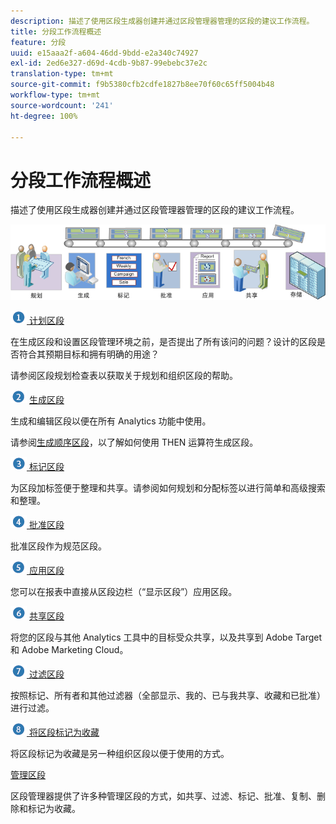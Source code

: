 ```yaml
---
description: 描述了使用区段生成器创建并通过区段管理器管理的区段的建议工作流程。
title: 分段工作流程概述
feature: 分段
uuid: e15aaa2f-a604-46dd-9bdd-e2a340c74927
exl-id: 2ed6e327-d69d-4cdb-9b87-99ebebc37e2c
translation-type: tm+mt
source-git-commit: f9b5380cfb2cdfe1827b8ee70f60c65ff5004b48
workflow-type: tm+mt
source-wordcount: '241'
ht-degree: 100%

---
```


# 分段工作流程概述

描述了使用区段生成器创建并通过区段管理器管理的区段的建议工作流程。

<!-- 

seg_workflow.xml

 -->

![](assets/seg_workflow.png)


![](assets/step1_icon.png)[ 计划区段](/help/components/segmentation/segmentation-workflow/seg-plan.md)

在生成区段和设置区段管理环境之前，是否提出了所有该问的问题？设计的区段是否符合其预期目标和拥有明确的用途？

请参阅区段规划检查表以获取关于规划和组织区段的帮助。

![](assets/step2_icon.png) [生成区段](/help/components/segmentation/segmentation-workflow/seg-build.md)

生成和编辑区段以便在所有 Analytics 功能中使用。

请参阅[生成顺序区段](/help/components/segmentation/segmentation-workflow/seg-sequential-build.md)，以了解如何使用 THEN 运算符生成区段。

![](assets/step3_icon.png)[ 标记区段](/help/components/segmentation/segmentation-workflow/seg-tag.md)

为区段加标签便于整理和共享。请参阅如何规划和分配标签以进行简单和高级搜索和整理。

![](assets/step4_icon.png)[ 批准区段](/help/components/segmentation/segmentation-workflow/seg-approve.md)

批准区段作为规范区段。

![](assets/step5_icon.png)[ 应用区段](/help/components/segmentation/segmentation-workflow/t-seg-apply.md)

您可以在报表中直接从区段边栏（“显示区段”）应用区段。

![](assets/step6_icon.png) [ 共享区段](/help/components/segmentation/segmentation-workflow/t-seg-share.md)

将您的区段与其他 Analytics 工具中的目标受众共享，以及共享到 Adobe Target 和 Adobe Marketing Cloud。

![](assets/step7_icon.png)[ 过滤区段](/help/components/segmentation/segmentation-workflow/t-seg-filter.md)

按照标记、所有者和其他过滤器（全部显示、我的、已与我共享、收藏和已批准）进行过滤。

![](assets/step8_icon.png)[ 将区段标记为收藏](/help/components/segmentation/segmentation-workflow/t-seg-favorite.md)

将区段标记为收藏是另一种组织区段以便于使用的方式。

[管理区段](/help/components/segmentation/segmentation-workflow/seg-manage.md)

区段管理器提供了许多种管理区段的方式，如共享、过滤、标记、批准、复制、删除和标记为收藏。
